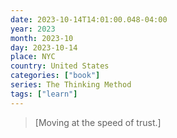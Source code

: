 ```yaml
---
date: 2023-10-14T14:01:00.048-04:00
year: 2023
month: 2023-10
day: 2023-10-14
place: NYC
country: United States
categories: ["book"]
series: The Thinking Method
tags: ["learn"]
---
```

> [Moving at the speed of trust.]
